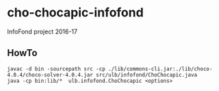# cho-chocapic-infofond
InfoFond project 2016-17

## HowTo

```
javac -d bin -sourcepath src -cp ./lib/commons-cli.jar:./lib/choco-4.0.4/choco-solver-4.0.4.jar src/ulb/infofond/ChoChocapic.java
java -cp bin:lib/*  ulb.infofond.ChoChocapic <options>
```
